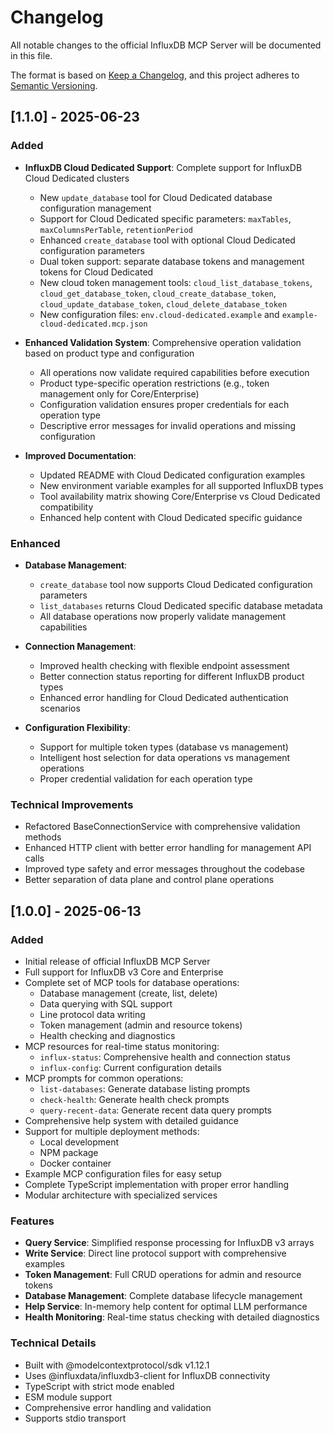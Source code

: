 # Changelog

All notable changes to the official InfluxDB MCP Server will be documented in this file.

The format is based on [Keep a Changelog](https://keepachangelog.com/en/1.0.0/),
and this project adheres to [Semantic Versioning](https://semver.org/spec/v2.0.0.html).

## [1.1.0] - 2025-06-23

### Added

- **InfluxDB Cloud Dedicated Support**: Complete support for InfluxDB Cloud Dedicated clusters

  - New `update_database` tool for Cloud Dedicated database configuration management
  - Support for Cloud Dedicated specific parameters: `maxTables`, `maxColumnsPerTable`, `retentionPeriod`
  - Enhanced `create_database` tool with optional Cloud Dedicated configuration parameters
  - Dual token support: separate database tokens and management tokens for Cloud Dedicated
  - New cloud token management tools: `cloud_list_database_tokens`, `cloud_get_database_token`, `cloud_create_database_token`, `cloud_update_database_token`, `cloud_delete_database_token`
  - New configuration files: `env.cloud-dedicated.example` and `example-cloud-dedicated.mcp.json`

- **Enhanced Validation System**: Comprehensive operation validation based on product type and configuration

  - All operations now validate required capabilities before execution
  - Product type-specific operation restrictions (e.g., token management only for Core/Enterprise)
  - Configuration validation ensures proper credentials for each operation type
  - Descriptive error messages for invalid operations and missing configuration

- **Improved Documentation**:
  - Updated README with Cloud Dedicated configuration examples
  - New environment variable examples for all supported InfluxDB types
  - Tool availability matrix showing Core/Enterprise vs Cloud Dedicated compatibility
  - Enhanced help content with Cloud Dedicated specific guidance

### Enhanced

- **Database Management**:

  - `create_database` tool now supports Cloud Dedicated configuration parameters
  - `list_databases` returns Cloud Dedicated specific database metadata
  - All database operations now properly validate management capabilities

- **Connection Management**:

  - Improved health checking with flexible endpoint assessment
  - Better connection status reporting for different InfluxDB product types
  - Enhanced error handling for Cloud Dedicated authentication scenarios

- **Configuration Flexibility**:
  - Support for multiple token types (database vs management)
  - Intelligent host selection for data operations vs management operations
  - Proper credential validation for each operation type

### Technical Improvements

- Refactored BaseConnectionService with comprehensive validation methods
- Enhanced HTTP client with better error handling for management API calls
- Improved type safety and error messages throughout the codebase
- Better separation of data plane and control plane operations

## [1.0.0] - 2025-06-13

### Added

- Initial release of official InfluxDB MCP Server
- Full support for InfluxDB v3 Core and Enterprise
- Complete set of MCP tools for database operations:
  - Database management (create, list, delete)
  - Data querying with SQL support
  - Line protocol data writing
  - Token management (admin and resource tokens)
  - Health checking and diagnostics
- MCP resources for real-time status monitoring:
  - `influx-status`: Comprehensive health and connection status
  - `influx-config`: Current configuration details
- MCP prompts for common operations:
  - `list-databases`: Generate database listing prompts
  - `check-health`: Generate health check prompts
  - `query-recent-data`: Generate recent data query prompts
- Comprehensive help system with detailed guidance
- Support for multiple deployment methods:
  - Local development
  - NPM package
  - Docker container
- Example MCP configuration files for easy setup
- Complete TypeScript implementation with proper error handling
- Modular architecture with specialized services

### Features

- **Query Service**: Simplified response processing for InfluxDB v3 arrays
- **Write Service**: Direct line protocol support with comprehensive examples
- **Token Management**: Full CRUD operations for admin and resource tokens
- **Database Management**: Complete database lifecycle management
- **Help Service**: In-memory help content for optimal LLM performance
- **Health Monitoring**: Real-time status checking with detailed diagnostics

### Technical Details

- Built with @modelcontextprotocol/sdk v1.12.1
- Uses @influxdata/influxdb3-client for InfluxDB connectivity
- TypeScript with strict mode enabled
- ESM module support
- Comprehensive error handling and validation
- Supports stdio transport
